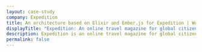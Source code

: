 ```yaml
---
layout: case-study
company: Expedition
title: An architecture based on Elixir and Ember.js for Expedition | Work
displayTitle: "Expedition: An online travel magazine for global citizens"
description: Expedition is an online travel magazine for global citizens. They turned to simplabs when they were looking for guidance to get the most out of their technology stack based on Elixir, Phoenix and Ember.js.
permalink: false
---
```

